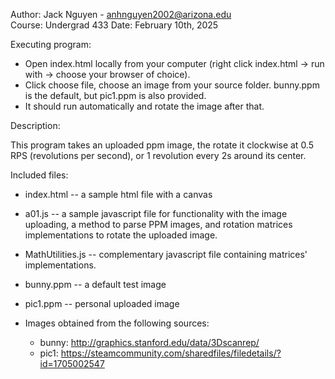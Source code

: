 Author: Jack Nguyen - anhnguyen2002@arizona.edu  
Course: Undergrad 433
Date: February 10th, 2025

Executing program:

- Open index.html locally from your computer (right click index.html -> run with -> choose your browser of choice).
- Click choose file, choose an image from your source folder. bunny.ppm is the default, but pic1.ppm is also provided.
- It should run automatically and rotate the image after that.

Description:

This program takes an uploaded ppm image, the rotate it clockwise at 0.5 RPS (revolutions per second), or 1 revolution every 2s around its center.

Included files:

- index.html -- a sample html file with a canvas
- a01.js -- a sample javascript file for functionality with the image uploading, a method to parse PPM images, and rotation matrices implementations to rotate the uploaded image.
- MathUtilities.js -- complementary javascript file containing matrices' implementations.
- bunny.ppm -- a default test image
- pic1.ppm -- personal uploaded image

- Images obtained from the following sources:
  - bunny: http://graphics.stanford.edu/data/3Dscanrep/
  - pic1: https://steamcommunity.com/sharedfiles/filedetails/?id=1705002547
